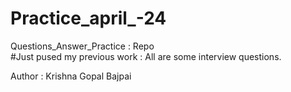 # Practice_april_-24
Questions_Answer_Practice : Repo
<br>
#Just pused my previous work : All are some interview questions.

Author : Krishna Gopal Bajpai
